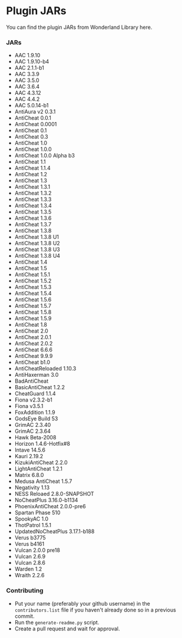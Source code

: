 # Plugin JARs
 You can find the plugin JARs from Wonderland Library here.

### JARs
- AAC 1.9.10
- AAC 1.9.10-b4
- AAC 2.1.1-b1
- AAC 3.3.9
- AAC 3.5.0
- AAC 3.6.4
- AAC 4.3.12
- AAC 4.4.2
- AAC 5.0.14-b1
- AntiAura v2 0.3.1
- AntiCheat 0.0.1
- AntiCheat 0.0001
- AntiCheat 0.1
- AntiCheat 0.3
- AntiCheat 1.0
- AntiCheat 1.0.0
- AntiCheat 1.0.0 Alpha b3
- AntiCheat 1.1
- AntiCheat 1.1.4
- AntiCheat 1.2
- AntiCheat 1.3
- AntiCheat 1.3.1
- AntiCheat 1.3.2
- AntiCheat 1.3.3
- AntiCheat 1.3.4
- AntiCheat 1.3.5
- AntiCheat 1.3.6
- AntiCheat 1.3.7
- AntiCheat 1.3.8
- AntiCheat 1.3.8 U1
- AntiCheat 1.3.8 U2
- AntiCheat 1.3.8 U3
- AntiCheat 1.3.8 U4
- AntiCheat 1.4
- AntiCheat 1.5
- AntiCheat 1.5.1
- AntiCheat 1.5.2
- AntiCheat 1.5.3
- AntiCheat 1.5.4
- AntiCheat 1.5.6
- AntiCheat 1.5.7
- AntiCheat 1.5.8
- AntiCheat 1.5.9
- AntiCheat 1.8
- AntiCheat 2.0
- AntiCheat 2.0.1
- AntiCheat 2.0.2
- AntiCheat 6.6.6
- AntiCheat 9.9.9
- AntiCheat b1.0
- AntiCheatReloaded 1.10.3
- AntiHaxerman 3.0
- BadAntiCheat
- BasicAntiCheat 1.2.2
- CheatGuard 1.1.4
- Fiona v2.3.2-b1
- Fiona v3.5.1
- FoxAddition 1.1.9
- GodsEye Build 53
- GrimAC 2.3.40
- GrimAC 2.3.64
- Hawk Beta-2008
- Horizon 1.4.6-Hotfix#8
- Intave 14.5.6
- Kauri 2.19.2
- KizukiAntiCheat 2.2.0
- LightAntiCheat 1.2.1
- Matrix 6.8.0
- Medusa AntiCheat 1.5.7
- Negativity 1.13
- NESS Reloaed 2.8.0-SNAPSHOT
- NoCheatPlus 3.16.0-b1134
- PhoenixAntiCheat 2.0.0-pre6
- Spartan Phase 510
- SpookyAC 1.0
- ThotPatrol 1.5.1
- UpdatedNoCheatPlus 3.17.1-b188
- Verus b3775
- Verus b4161
- Vulcan 2.0.0 pre18
- Vulcan 2.6.9
- Vulcan 2.8.6
- Warden 1.2
- Wraith 2.2.6

### Contributing
- Put your name (preferably your github username) in the ``contributors.list`` file if you haven't already done so in a previous commit.
- Run the ``generate-readme.py`` script.
- Create a pull request and wait for approval.